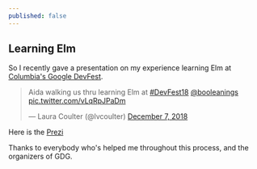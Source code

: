 ```yaml
---
published: false
---
```

## Learning Elm
So I recently gave a presentation on my experience learning Elm at [Columbia's Google DevFest](https://www.meetup.com/Google-Developers-Group-Columbia-GDG/events/254962408/).

<blockquote class="twitter-tweet" data-lang="en"><p lang="en" dir="ltr">Aida walking us thru learning Elm at <a href="https://twitter.com/hashtag/DevFest18?src=hash&amp;ref_src=twsrc%5Etfw">#DevFest18</a> <a href="https://twitter.com/booleanings?ref_src=twsrc%5Etfw">@booleanings</a> <a href="https://t.co/vLqRpJPaDm">pic.twitter.com/vLqRpJPaDm</a></p>&mdash; Laura Coulter (@lvcoulter) <a href="https://twitter.com/lvcoulter/status/1070858180027138050?ref_src=twsrc%5Etfw">December 7, 2018</a></blockquote>
<script async src="https://platform.twitter.com/widgets.js" charset="utf-8"></script>

Here is the [Prezi](https://prezi.com/view/LsxVpqNWqrD8J9EhwRdr/)

Thanks to everybody who's helped me throughout this process, and the organizers of GDG. 